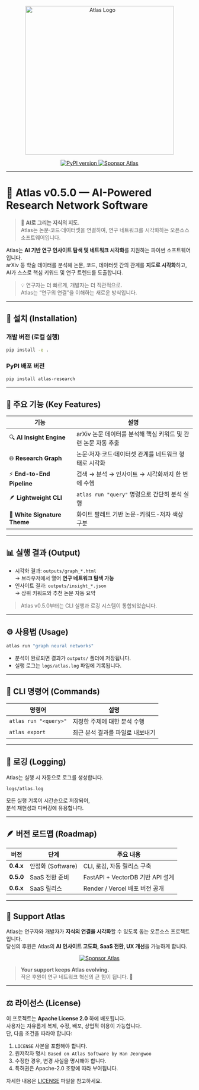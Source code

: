 <p align="center"> 
  <img src="docs/AtlasImage.png" alt="Atlas Logo" width="400"/>
</p>

<p align="center">
  <a href="https://pypi.org/project/atlas-research/">
    <img src="https://img.shields.io/pypi/v/atlas-research?color=blue&style=for-the-badge" alt="PyPI version"/>
  </a>
  <a href="https://github.com/sponsors/engineer0427">
    <img src="https://img.shields.io/badge/Sponsor-❤-pink?style=for-the-badge&logo=github" alt="Sponsor Atlas"/>
  </a>
</p>


---


# 🧭 Atlas v0.5.0 — AI-Powered Research Network Software


> 🧠 **AI로 그리는 지식의 지도.**  
> Atlas는 논문·코드·데이터셋을 연결하여, 연구 네트워크를 시각화하는 오픈소스 소프트웨어입니다.

Atlas는 **AI 기반 연구 인사이트 탐색 및 네트워크 시각화**를 지원하는 파이썬 소프트웨어입니다.  
arXiv 등 학술 데이터를 분석해 논문, 코드, 데이터셋 간의 관계를 **지도로 시각화**하고,  
AI가 스스로 핵심 키워드 및 연구 트렌드를 도출합니다.

> 💡 연구자는 더 빠르게, 개발자는 더 직관적으로.  
> Atlas는 “연구의 연결”을 이해하는 새로운 방식입니다.

---

## 🚀 설치 (Installation)

### 개발 버전 (로컬 실행)
```bash
pip install -e .
```

### PyPI 배포 버전
```bash
pip install atlas-research
```

---

## 🧠 주요 기능 (Key Features)

| 기능 | 설명 |
|------|------|
| 🔍 **AI Insight Engine** | arXiv 논문 데이터를 분석해 핵심 키워드 및 관련 논문 자동 추출 |
| 🌐 **Research Graph** | 논문·저자·코드·데이터셋 관계를 네트워크 형태로 시각화 |
| ⚡ **End-to-End Pipeline** | 검색 → 분석 → 인사이트 → 시각화까지 한 번에 수행 |
| 🪶 **Lightweight CLI** | `atlas run "query"` 명령으로 간단히 분석 실행 |
| 🎨 **White Signature Theme** | 화이트 팔레트 기반 논문-키워드-저자 색상 구분 |

---

## 📊 실행 결과 (Output)

- 시각화 결과: `outputs/graph_*.html`  
  → 브라우저에서 열어 **연구 네트워크 탐색 가능**  
- 인사이트 결과: `outputs/insight_*.json`  
  → 상위 키워드와 추천 논문 자동 요약  

> Atlas v0.5.0부터는 CLI 실행과 로깅 시스템이 통합되었습니다.

---

## ⚙️ 사용법 (Usage)

```bash
atlas run "graph neural networks"
```

- 분석이 완료되면 결과가 `outputs/` 폴더에 저장됩니다.  
- 실행 로그는 `logs/atlas.log` 파일에 기록됩니다.

---

## 🧩 CLI 명령어 (Commands)

| 명령어 | 설명 |
|--------|------|
| `atlas run "<query>"` | 지정한 주제에 대한 분석 수행 |
| `atlas export` | 최근 분석 결과를 파일로 내보내기 |

---

## 💾 로깅 (Logging)

Atlas는 실행 시 자동으로 로그를 생성합니다.

```
logs/atlas.log
```

모든 실행 기록이 시간순으로 저장되어,  
분석 재현성과 디버깅에 유용합니다.

---

## 🪶 버전 로드맵 (Roadmap)

| 버전 | 단계 | 주요 내용 |
|------|------|-----------|
| **0.4.x** | 안정화 (Software) | CLI, 로깅, 자동 릴리스 구축 |
| **0.5.0** | SaaS 전환 준비 | FastAPI + VectorDB 기반 API 설계 |
| **0.6.x** | SaaS 릴리스 | Render / Vercel 배포 버전 공개 |

---

## 💖 Support Atlas

Atlas는 연구자와 개발자가 **지식의 연결을 시각화**할 수 있도록 돕는 오픈소스 프로젝트입니다.  
당신의 후원은 Atlas의 **AI 인사이트 고도화, SaaS 전환, UX 개선**을 가능하게 합니다.

<p align="center">
  <a href="https://github.com/sponsors/engineer0427">
    <img src="https://img.shields.io/badge/Become a Sponsor-Atlas-blue?style=for-the-badge&logo=github-sponsors&logoColor=white" alt="Sponsor Atlas"/>
  </a>
</p>

> **Your support keeps Atlas evolving.**  
> 작은 후원이 연구 네트워크 혁신의 큰 힘이 됩니다. 💙

---

## ⚖️ 라이선스 (License)

이 프로젝트는 **Apache License 2.0** 하에 배포됩니다.  
사용자는 자유롭게 복제, 수정, 배포, 상업적 이용이 가능합니다.  
단, 다음 조건을 따라야 합니다:

1. `LICENSE` 사본을 포함해야 합니다.  
2. 원저작자 명시: `Based on Atlas Software by Han Jeongwoo`  
3. 수정한 경우, 변경 사실을 명시해야 합니다.  
4. 특허권은 Apache-2.0 조항에 따라 부여됩니다.  

자세한 내용은 [LICENSE](./LICENSE) 파일을 참고하세요.
